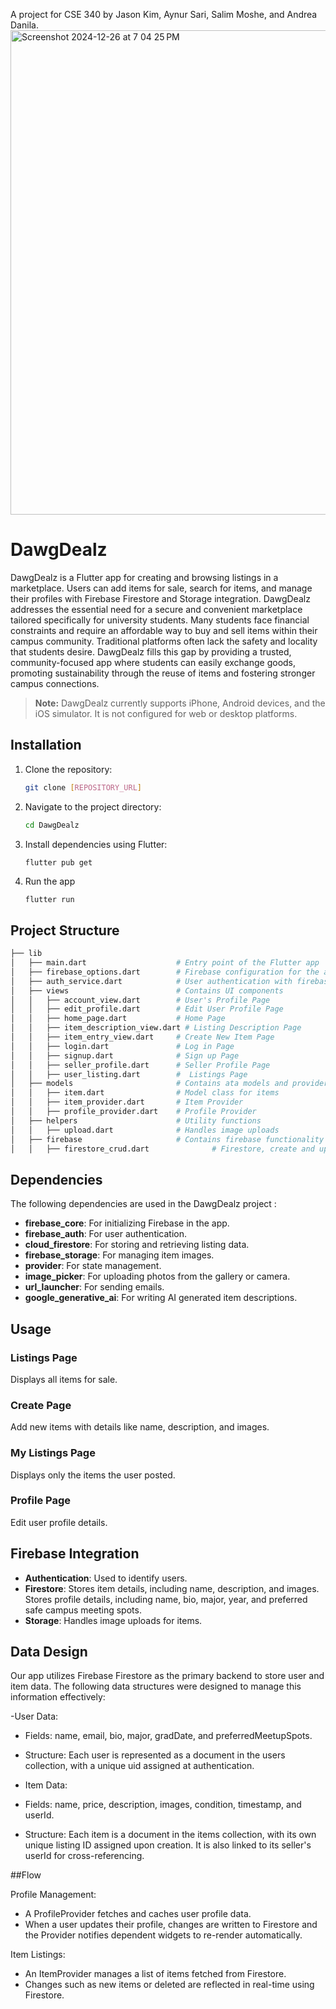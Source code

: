 A project for CSE 340 by Jason Kim, Aynur Sari, Salim Moshe, and Andrea Danila.
<img width="775" alt="Screenshot 2024-12-26 at 7 04 25 PM" src="https://github.com/user-attachments/assets/8c570c13-790d-446d-ae94-28d137bde436" />


# DawgDealz

DawgDealz is a Flutter app for creating and browsing listings in a marketplace. Users can add items for sale, search for items, and manage their profiles with Firebase Firestore and Storage integration. DawgDealz addresses the essential need for a secure and convenient marketplace tailored specifically for university students. Many students face financial constraints and require an affordable way to buy and sell items within their campus community. Traditional platforms often lack the safety and locality that students desire. DawgDealz fills this gap by providing a trusted, community-focused app where students can easily exchange goods, promoting sustainability through the reuse of items and fostering stronger campus connections.

> **Note:** DawgDealz currently supports iPhone, Android devices, and the iOS simulator. It is not configured for web or desktop platforms.


## Installation

1. Clone the repository:
   ```bash
   git clone [REPOSITORY_URL]

2. Navigate to the project directory:
   ```bash
   cd DawgDealz

3. Install dependencies using Flutter:
   ```bash
   flutter pub get

4. Run the app
   ```
   flutter run

## Project Structure
   ```bash
├── lib
│   ├── main.dart                    # Entry point of the Flutter app
│   ├── firebase_options.dart        # Firebase configuration for the app
│   ├── auth_service.dart            # User authentication with firebase     
│   ├── views                        # Contains UI components
│   │   ├── account_view.dart        # User's Profile Page
│   │   ├── edit_profile.dart        # Edit User Profile Page
│   │   ├── home_page.dart           # Home Page 
│   │   ├── item_description_view.dart # Listing Description Page
│   │   ├── item_entry_view.dart     # Create New Item Page
│   │   ├── login.dart               # Log in Page
│   │   ├── signup.dart              # Sign up Page
│   │   ├── seller_profile.dart      # Seller Profile Page
│   │   ├── user_listing.dart        #  Listings Page
│   ├── models                       # Contains ata models and providers
│   │   ├── item.dart                # Model class for items
│   │   ├── item_provider.dart       # Item Provider
│   │   ├── profile_provider.dart    # Profile Provider
│   ├── helpers                      # Utility functions
│   │   ├── upload.dart              # Handles image uploads
│   ├── firebase                     # Contains firebase functionality
│   │   ├── firestore_crud.dart              # Firestore, create and update features

```
## Dependencies

The following dependencies are used in the DawgDealz project :

- **firebase_core**: For initializing Firebase in the app.
- **firebase_auth**: For user authentication.
- **cloud_firestore**: For storing and retrieving listing data.
- **firebase_storage**: For managing item images.
- **provider**: For state management.
- **image_picker**: For uploading photos from the gallery or camera.
- **url_launcher**: For sending emails.
- **google_generative_ai**: For writing AI generated item descriptions.

## Usage

### Listings Page
Displays all items for sale.

### Create Page
Add new items with details like name, description, and images.

### My Listings Page
Displays only the items the user posted. 

### Profile Page
Edit user profile details.

## Firebase Integration
- **Authentication**: Used to identify users.
- **Firestore**: Stores item details, including name, description, and images. Stores profile details, including name, bio, major, year, and preferred safe campus meeting spots.
- **Storage**: Handles image uploads for items.

## Data Design

Our app utilizes Firebase Firestore as the primary backend to store user and item data. The following data structures were designed to manage this information effectively:

-User Data:
- Fields: name, email, bio, major, gradDate, and preferredMeetupSpots.
- Structure: Each user is represented as a document in the users collection, with a unique uid assigned at authentication.

- Item Data:
- Fields: name, price, description, images, condition, timestamp, and userId.
- Structure: Each item is a document in the items collection, with its own unique listing ID assigned upon creation. It is also linked to its seller's userId for cross-referencing.

##Flow

Profile Management:
- A ProfileProvider fetches and caches user profile data.
- When a user updates their profile, changes are written to Firestore and the Provider notifies dependent widgets to re-render automatically.


Item Listings:

- An ItemProvider manages a list of items fetched from Firestore.
- Changes such as new items or deleted are reflected in real-time using Firestore.


